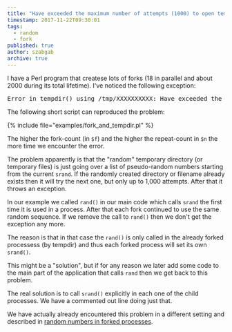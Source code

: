 ```yaml
---
title: "Have exceeded the maximum number of attempts (1000) to open temp file/dir"
timestamp: 2017-11-22T09:30:01
tags:
  - random
  - fork
published: true
author: szabgab
archive: true
---
```



I have a Perl program that createse lots of forks (18 in parallel and about 2000 during its total lifetime).
I've noticed the following exception:

<pre>
Error in tempdir() using /tmp/XXXXXXXXXX: Have exceeded the maximum number of attempts (1000) to open temp file/dir at
</pre>


The following short script can reproduced the problem:

{% include file="examples/fork_and_tempdir.pl" %}

The higher the fork-count (in `$f`) and the higher the repeat-count in `$n` the more time we encounter the error.

The problem apparently is that the "random" temporary directory (or temporary files) is just going over a list
of pseudo-random numbers starting from the current `srand`. If the randomly created directory or filename already
exists then it will try the next one, but only up to 1,000 attempts. After that it throws an exception.

In our example we called `rand()` in our main code which calls `srand` the first time it is used in a process.
After that each fork continued to use the same random sequence.
If we remove the call to `rand()` then we don't get the exception any more.

The reason is that in that case the `rand()` is only called in the already forked processess (by tempdir) and thus each
forked process will set its own `srand()`.

This might be a "solution", but if for any reason we later add some code to the main part of the application that calls
`rand` then we get back to this problem.

The real solution is to call `srand()` explicitly in each one of the child processes. We have a commented out
line doing just that.

We have actually already encountered this problem in a different setting and described in 
[random numbers in forked processes](/random-numbers-in-forked-processes).

